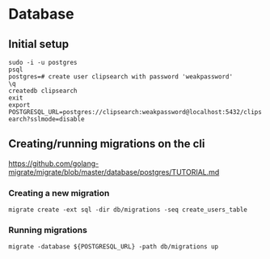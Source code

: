 # Database
## Initial setup
`sudo -i -u postgres`  
`psql`  
`postgres=# create user clipsearch with password 'weakpassword'`    
`\q`   
`createdb clipsearch`  
`exit`  
`export POSTGRESQL_URL=postgres://clipsearch:weakpassword@localhost:5432/clipsearch?sslmode=disable`  
## Creating/running migrations on the cli
https://github.com/golang-migrate/migrate/blob/master/database/postgres/TUTORIAL.md
### Creating a new migration
`migrate create -ext sql -dir db/migrations -seq create_users_table`
### Running migrations
`migrate -database ${POSTGRESQL_URL} -path db/migrations up` 

